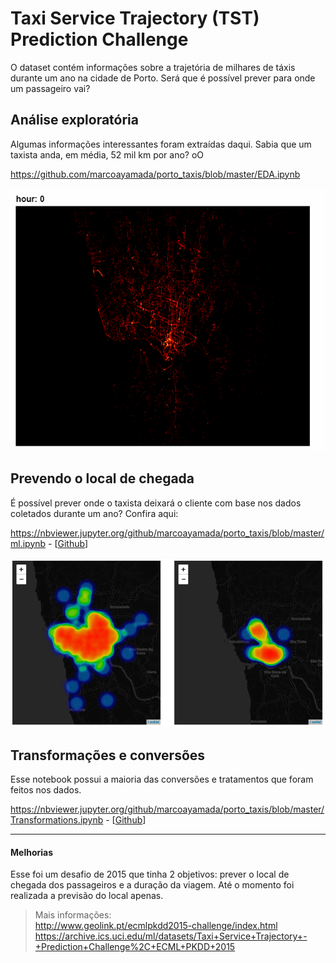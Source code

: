 # Taxi Service Trajectory (TST) Prediction Challenge

O dataset contém informações sobre a trajetória de milhares de táxis durante um ano na cidade de Porto. Será que é possível prever para onde um passageiro vai?


## Análise exploratória

Algumas informações interessantes foram extraídas daqui. Sabia que um taxista anda, em média, 52 mil km por ano? oO

https://github.com/marcoayamada/porto_taxis/blob/master/EDA.ipynb


![Porto](img/taxi_gif.gif)

## Prevendo o local de chegada

É possível prever onde o taxista deixará o cliente com base nos dados coletados durante um ano? Confira aqui:

https://nbviewer.jupyter.org/github/marcoayamada/porto_taxis/blob/master/ml.ipynb - [[Github](https://github.com/marcoayamada/porto_taxis/blob/master/ml.ipynb)]


![Real_pred](map/compare_img.PNG)

## Transformações e conversões

Esse notebook possui a maioria das conversões e tratamentos que foram feitos nos dados.

https://nbviewer.jupyter.org/github/marcoayamada/porto_taxis/blob/master/Transformations.ipynb -  [[Github](https://github.com/marcoayamada/porto_taxis/blob/master/Transformations.ipynb)]
___

#### Melhorias

Esse foi um desafio de 2015 que tinha 2 objetivos: prever o local de chegada dos passageiros e a duração da viagem. Até o momento foi realizada a previsão do local apenas.

> Mais informações: </br>
> http://www.geolink.pt/ecmlpkdd2015-challenge/index.html </br>
> https://archive.ics.uci.edu/ml/datasets/Taxi+Service+Trajectory+-+Prediction+Challenge%2C+ECML+PKDD+2015
